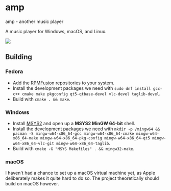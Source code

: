 # amp
amp - another music player

A music player for Windows, macOS, and Linux.

<img src="https://i.imgur.com/sWu9CkD.png">

## Building

### Fedora
* Add the [RPMFusion](https://rpmfusion.org/) repositories to your system.
* Install the development packages we need with `sudo dnf install gcc-c++ cmake make pkgconfig qt5-qtbase-devel vlc-devel taglib-devel`.
* Build with `cmake . && make`.

### Windows
* Install [MSYS2](http://msys2.github.io/) and open up a **MSYS2 MinGW 64-bit** shell. 
* Install the development packages we need with `mkdir -p /mingw64 && pacman -S mingw-w64-x86_64-gcc mingw-w64-x86_64-cmake mingw-w64-x86_64-make mingw-w64-x86_64-pkg-config mingw-w64-x86_64-qt5 mingw-w64-x86_64-vlc-git mingw-w64-x86_64-taglib`.
* Build with `cmake -G "MSYS Makefiles" . && mingw32-make`. 

### macOS
I haven't had a chance to set up a macOS virtual machine yet, as Apple deliberately makes it quite hard to do so. The project theoretically should build on macOS however.
